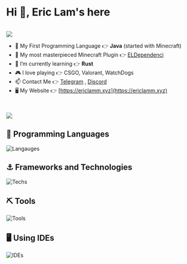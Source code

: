 # Hi 👋, Eric Lam's here
<!-- hidden -->
<img height="1" width="1" src="https://komarev.com/ghpvc/?username=eric2788&label=Profile%20views&color=0e75b6&style=flat" alt="eric2788" />
<p align="left"><img src="https://github-stats-alpha.vercel.app/api?username=eric2788&show_icons=true&count_private=true"></img></p>

- 👶 My First Programming Language 👉 **Java** (started with Minecraft)
- 👯 My most masterpieced Minecraft Plugin 👉 [ELDependenci](https://github.com/eldependenci)
- 🌱 I’m currently learning 👉 **Rust**
- 🎮 I love playing 👉 CSGO, Valorant, WatchDogs
- 📫 Contact Me 👉 [Telegram](https://t.me/eric1008818) , [Discord](https://discord.gg/Mt6jP4r)
- 🖥 My Website 👉 [https://ericlamm.xyz](https://ericlamm.xyz)

<br>
<p><img src="https://github-readme-stats.vercel.app/api/top-langs?username=eric2788&show_icons=true&locale=en&layout=compact&hide=html"></img></p>

## 📌 Programming Languages

![Langauges](https://skillicons.dev/icons?i=java,cs,python,js,ts,go,dart,html,css,kotlin&perline=10)

## ⚓ Frameworks and Technologies

![Techs](https://skillicons.dev/icons?i=regex,jquery,tailwindcss,androidstudio,flutter,react,vuejs,vuetify,materialui,playwright,wasm,dotnet,spring,expressjs&perline=10)
  
## ⛏ Tools

![Tools](https://go-skill-icons.vercel.app/api/icons?i=docker,svn,git,github,gitlab,githubactions,jenkins,githubcopilot,nginx,firebase,linux,bash,mongodb,mysql,postgres,redis,webpack,npm,pnpm,maven&perline=10)
  
## 🖥️ Using IDEs

![IDEs](https://skillicons.dev/icons?i=idea,vscode,visualstudio&perline=10)
